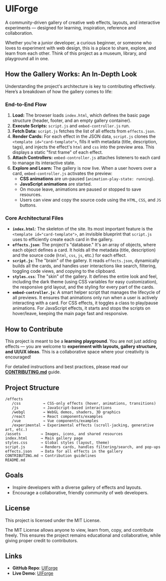 # UIForge

A community-driven gallery of creative web effects, layouts, and interactive experiments — designed for learning, inspiration, reference and collaboration.

Whether you’re a junior developer, a curious beginner, or someone who loves to experiment with web design, this is a place to share, explore, and learn from each other. Think of this project as a museum, library, and playground all in one.

## How the Gallery Works: An In-Depth Look

Understanding the project's architecture is key to contributing effectively. Here’s a breakdown of how the gallery comes to life:

### End-to-End Flow

1.  **Load:** The browser loads `index.html`, which defines the basic page structure (header, footer, and an empty gallery container).
2.  **Execute Scripts:** `script.js` and `embed-controller.js` run.
3.  **Fetch Data:** `script.js` fetches the list of all effects from `effects.json`.
4.  **Render Cards:** For each effect in the JSON data, `script.js` clones the `<template id="card-template">`, fills it with metadata (title, description, tags), and injects the effect's `html` and `css` into the preview area. This displays a static "first frame" of each effect.
5.  **Attach Controllers:** `embed-controller.js` attaches listeners to each card to manage its interactive state.
6.  **Explore and Learn:** The gallery is now live. When a user hovers over a card, `embed-controller.js` activates the preview:
    *   **CSS animations** are un-paused (`animation-play-state: running`).
    *   **JavaScript animations** are started.
    *   On mouse leave, animations are paused or stopped to save resources.
    *   Users can view and copy the source code using the `HTML`, `CSS`, and `JS` buttons.

### Core Architectural Files

-   **`index.html`**: The skeleton of the site. Its most important feature is the `<template id="card-template">`, an invisible blueprint that `script.js` uses to efficiently create each card in the gallery.
-   **`effects.json`**: The project's "database." It's an array of objects, where each object defines a card. It holds all the metadata (title, description) and the source code (`html`, `css`, `js`, etc.) for each effect.
-   **`script.js`**: The "brain" of the gallery. It reads `effects.json`, dynamically builds all the cards, and handles user interactions like search, filtering, toggling code views, and copying to the clipboard.
-   **`styles.css`**: The "skin" of the gallery. It defines the entire look and feel, including the dark theme (using CSS variables for easy customization), the responsive grid layout, and the styling for every part of the cards.
-   **`embed-controller.js`**: A smart helper script that manages the lifecycle of all previews. It ensures that animations only run when a user is actively interacting with a card. For CSS effects, it toggles a class to play/pause animations. For JavaScript effects, it starts and stops the scripts on hover/leave, keeping the main page fast and responsive.

## How to Contribute

This project is meant to be a **learning playground**. You are not just adding effects — you are welcome to **experiment with layouts, gallery structure, and UI/UX ideas**. This is a collaborative space where your creativity is encouraged!

For detailed instructions and best practices, please read our **[CONTRIBUTING.md](CONTRIBUTING.md)** guide.

## Project Structure

```
/effects
   /css          → CSS-only effects (hover, animations, transitions)
   /js           → JavaScript-based interactions
   /webgl        → WebGL demos, shaders, 3D graphics
   /react        → React components/examples
   /vue          → Vue components/examples
   /experimental → Experimental effects (scroll-jacking, generative art, etc.)
/assets         → Images, icons, and shared resources
index.html      → Main gallery page
styles.css      → Global styles (layout, theme)
script.js       → Renders cards, handles filtering/search, and pop-ups
effects.json    → Data for all effects in the gallery
CONTRIBUTING.md → Contribution guidelines
README.md
```

## Goals

-   Inspire developers with a diverse gallery of effects and layouts.
-   Encourage a collaborative, friendly community of web developers.

## License

This project is licensed under the MIT License.

The MIT License allows anyone to view, learn from, copy, and contribute freely. This ensures the project remains educational and collaborative, while giving proper credit to contributors.

## Links

-   **GitHub Repo**: [UIForge](https://github.com/Jonesterw/UIForge)
-   **Live Demo**: [UIForge](https://jonesterw.github.io/UIForge/) 
